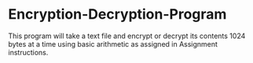 # Encryption-Decryption-Program
This program will take a text file and encrypt or decrypt its contents 1024 bytes at a time using basic arithmetic as assigned in Assignment instructions.

